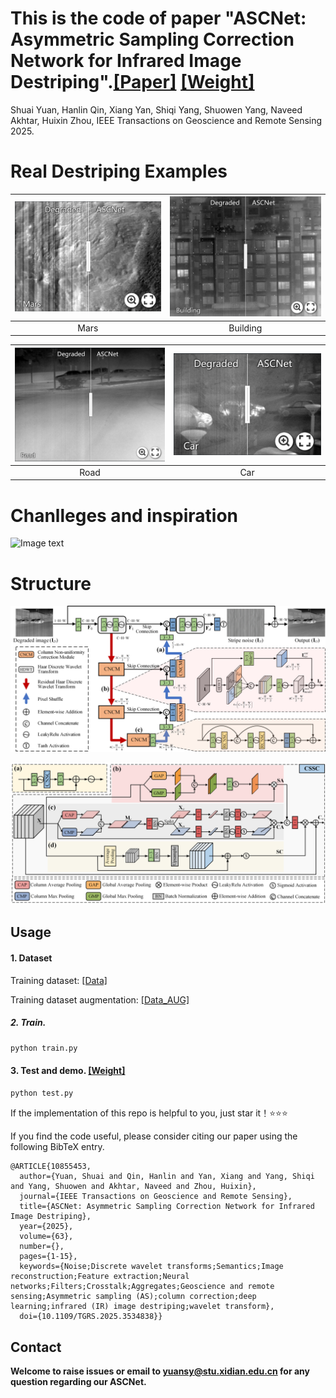 # This is the code of paper "ASCNet: Asymmetric Sampling Correction Network for Infrared Image Destriping".[[Paper]](https://ieeexplore.ieee.org/document/10855453) [[Weight]](https://drive.google.com/file/d/1zbBsWUbRVBjNckPg5DiCgKIKOKWnQ2N8/view?usp=sharing)
Shuai Yuan, Hanlin Qin, Xiang Yan, Shiqi Yang, Shuowen Yang, Naveed Akhtar, Huixin Zhou, IEEE Transactions on Geoscience and Remote Sensing 2025.
# Real Destriping Examples

[<img src="https://github.com/xdFai/ASCNet/blob/main/Fig/Mars.png" width="385">](https://imgsli.com/MjkxNDU2) | [<img src="https://github.com/xdFai/ASCNet/blob/main/Fig/Building.png" width="385">](https://imgsli.com/MjkxNDU4)
:-------------------------:|:-------------------------:
Mars | Building


[<img src="https://github.com/xdFai/ASCNet/blob/main/Fig/Road.png" width="385">](https://imgsli.com/MjkxNDU5) | [<img src="https://github.com/xdFai/ASCNet/blob/main/Fig/Car.png" width="385">](https://imgsli.com/MjkxNDYx)
:-------------------------:|:-------------------------:
Road | Car 


# Chanlleges and inspiration   
![Image text](https://github.com/xdFai/ASCNet/blob/main/Fig/Fig0.png)

# Structure
![Image text](https://github.com/xdFai/ASCNet/blob/main/Fig/Fig2.png)

![Image text](https://github.com/xdFai/ASCNet/blob/main/Fig/Fig3.png)


## Usage

#### 1. Dataset
Training dataset: [[Data]](https://drive.google.com/file/d/1o9BmWspPTJtFsBj66NN3FfM83cjp37IW/view?usp=sharing)

Training dataset augmentation: [[Data_AUG]](https://drive.google.com/file/d/1Iv4CoQiInFORYn1kHjJCCCeuy6LKvnIc/view?usp=sharing)


##### 2. Train.
```bash
python train.py
```

#### 3. Test and demo. [[Weight]](https://drive.google.com/file/d/1zbBsWUbRVBjNckPg5DiCgKIKOKWnQ2N8/view?usp=sharing)
```bash
python test.py
```
If the implementation of this repo is helpful to you, just star it！⭐⭐⭐

If you find the code useful, please consider citing our paper using the following BibTeX entry.

```
@ARTICLE{10855453,
  author={Yuan, Shuai and Qin, Hanlin and Yan, Xiang and Yang, Shiqi and Yang, Shuowen and Akhtar, Naveed and Zhou, Huixin},
  journal={IEEE Transactions on Geoscience and Remote Sensing}, 
  title={ASCNet: Asymmetric Sampling Correction Network for Infrared Image Destriping}, 
  year={2025},
  volume={63},
  number={},
  pages={1-15},
  keywords={Noise;Discrete wavelet transforms;Semantics;Image reconstruction;Feature extraction;Neural networks;Filters;Crosstalk;Aggregates;Geoscience and remote sensing;Asymmetric sampling (AS);column correction;deep learning;infrared (IR) image destriping;wavelet transform},
  doi={10.1109/TGRS.2025.3534838}}
```

## Contact
**Welcome to raise issues or email to [yuansy@stu.xidian.edu.cn](yuansy@stu.xidian.edu.cn) for any question regarding our ASCNet.**
